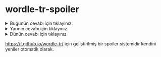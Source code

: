 # wordle-tr-spoiler

<details>
  <summary>Bugünün cevabı için tıklayınız.</summary>
  <br>
    <b> fırça </b>
</details>

<details>
  <summary>Yarının cevabı için tıklayınız</summary>
  <br>
   <b> yobaz </b>
</details>

<details>
  <summary>Dünün cevabı için tıklayınız </summary>
  <br>
  <b> rumba </b>
</details>

https://f.github.io/wordle-tr/ için geliştirilmiş bir spoiler sistemidir kendini yeniler otomatik olarak.


